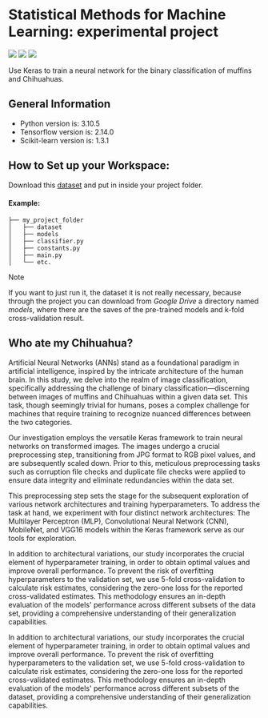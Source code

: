 # Statistical Methods for Machine Learning: experimental project
<img src="https://img.shields.io/badge/PyCharm-000000.svg?&style=for-the-badge&logo=PyCharm&logoColor=white"> <img src="https://img.shields.io/badge/Python-3776AB?style=for-the-badge&logo=python&logoColor=white"> <img src="https://img.shields.io/badge/Keras-FF0000?style=for-the-badge&logo=keras&logoColor=white">

Use Keras to train a neural network for the binary classification of muffins and Chihuahuas.

## General Information

- Python version is: 3.10.5
- Tensorflow version is: 2.14.0
- Scikit-learn version is: 1.3.1

## How to Set up your Workspace:
Download this [dataset](https://www.kaggle.com/datasets/samuelcortinhas/muffin-vs-chihuahua-image-classification)
and put in inside your project folder.

#### Example:
```
├── my_project_folder
│   ├── dataset
│   ├── models
│   ├── classifier.py
│   ├── constants.py
│   ├── main.py
│   └── etc.
```

> [!NOTE]
> If you want to just run it, the dataset it is not really necessary,
because through the project you can download from *Google Drive* a directory named *models*, where there are the saves of the pre-trained models and k-fold cross-validation result.

## Who ate my Chihuahua?

Artificial Neural Networks (ANNs) stand as a foundational paradigm in artificial intelligence, inspired by the intricate architecture of the human brain. In this study, we delve into the realm of image classification, specifically addressing the challenge of binary classification—discerning between images of muffins and Chihuahuas within a given data set. This task, though seemingly trivial for humans, poses a complex challenge for machines that require training to recognize nuanced differences between the two categories.

Our investigation employs the versatile Keras framework to train neural networks on transformed images. The images undergo a crucial preprocessing step, transitioning from JPG format to RGB pixel values, and are subsequently scaled down. Prior to this, meticulous preprocessing tasks such as corruption file checks and duplicate file checks were applied to ensure data integrity and eliminate redundancies within the data set.

This preprocessing step sets the stage for the subsequent exploration of various network architectures and training hyperparameters. To address the task at hand, we experiment with four distinct network architectures: The Multilayer Perceptron (MLP), Convolutional Neural Network (CNN), MobileNet, and VGG16 models within the Keras framework serve as our tools for exploration. 

In addition to architectural variations, our study incorporates the crucial element of hyperparameter training, in order to obtain optimal values and improve overall performance. To prevent the risk of overfitting hyperparameters to the validation set, we use 5-fold cross-validation to calculate risk estimates, considering the zero-one loss for the reported cross-validated estimates. This methodology ensures an in-depth evaluation of the models' performance across different subsets of the data set, providing a comprehensive understanding of their generalization capabilities.

In addition to architectural variations, our study incorporates the crucial element of hyperparameter training, in order to obtain optimal values and improve overall performance. To prevent the risk of overfitting hyperparameters to the validation set, we use 5-fold cross-validation to calculate risk estimates, considering the zero-one loss for the reported cross-validated estimates. This methodology ensures an in-depth evaluation of the models' performance across different subsets of the dataset, providing a comprehensive understanding of their generalization capabilities.
